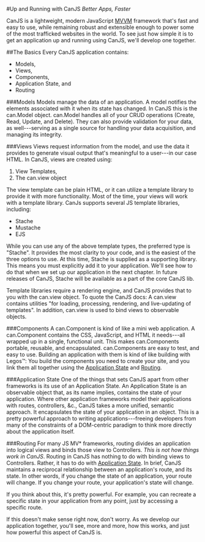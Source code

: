 #Up and Running with CanJS <a name="introduction"></a>
*Better Apps, Faster*

CanJS is a lightweight, modern JavaScript [MVVM](https://en.wikipedia.org/wiki/Model_View_ViewModel) framework that's fast and easy to use, while remaining robust and extensible enough to power some of the most trafficked websites in the world. To see just how simple it is to get an application up and running using CanJS, we'll develop one together.

##The Basics
Every CanJS application contains:

- Models,
- Views,
- Components,
- Application State, and
- Routing

###Models
Models manage the data of an application. A model notifies the elements associated with it when its state has changed. In CanJS this is the can.Model object. can.Model handles all of your CRUD operations (Create, Read, Update, and Delete). They can also provide validation for your data, as well---serving as a single source for handling your data acquisition, and managing its integrity.

###Views
Views request information from the model, and use the data it provides to generate visual output that's meaningful to a user---in our case HTML. In CanJS, views are created using:

1. View Templates, 
2. The can.view object

The view template can be plain HTML, or it can utilize a template library to provide it with more functionality. Most of the time, your views will work with a template library. CanJs supports several JS template libraries, including:

- Stache
- Mustache
- EJS

While you can use any of the above template types, the preferred type is "Stache". It provides the most clarity to your code, and is the easiest of the three options to use. At this time, Stache is supplied as a supporting library. This means you must explicitly add it to your application. We'll see how to do that when we set up our application in the next chapter. In future releases of CanJS, Stache will be available as a part of the core CanJS lib.

Template libraries require a rendering engine, and CanJS provides that to you with the can.view object. To quote the CanJS docs: A can.view contains utilities "for loading, processing, rendering, and live-updating of templates". In addition, can.view is used to bind views to observable objects.

###Components
A can.Component is kind of like a mini web application. A can.Component contains the CSS, JavaScript, and HTML it needs---all wrapped up in a single, functional unit. This makes can.Components portable, reusable, and encapsulated. can.Components are easy to test, and easy to use. Building an application with them is kind of like building with Legos&trade;: You build the components you need to create your site, and you link them all together using the [Application State](#app-state) and [Routing](#routing).

###Application State
One of the things that sets CanJS apart from other frameworks is its use of an Application State. An Application State is an observable object that, as its name implies, contains the state of your application. Where other application frameworks model their applications with routes, controllers, &c., CanJS takes a more unified, semantic approach. It encapsulates the state of your application in an object. This is a pretty powerful approach to writing applications---freeing developers from many of the constraints of a DOM-centric paradigm to think more directly about the application itself.

###Routing
For many JS MV* frameworks, routing divides an application into logical views and binds those view to Controllers. *This is not how things work in CanJS*. Routing in CanJS has nothing to do with binding views to Controllers. Rather, it has to do with [Application State](#app-state). In brief, CanJS maintains a reciprocal relationship between an application's route, and its state. In other words, if you change the state of an application, your route will change. If you change your route, your application's state will change.

If you think about this, it's pretty powerful. For example, you can recreate a specific state in your application from any point, just by accessing a specific route.

If this doesn't make sense right now, don't worry. As we develop our application together, you'll see, more and more, how this works, and just how powerful this aspect of CanJS is.